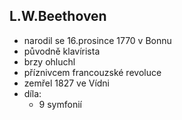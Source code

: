 ## L.W.Beethoven
- narodil se 16.prosince 1770 v Bonnu
- původně klavírista
- brzy ohluchl
- příznivcem francouzské revoluce
- zemřel 1827 ve Vídni
- díla:
  - 9 symfonií
